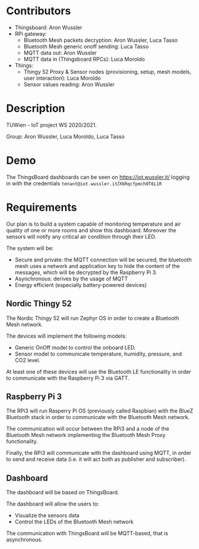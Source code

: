 # Contributors

- Thingsboard: Aron Wussler
- RPi gateway:
  - Bluetooth Mesh packets decryption: Aron Wussler, Luca Tasso
  - Bluetooth Mesh generic onoff sending: Luca Tasso
  - MQTT data out: Aron Wussler
  - MQTT data in (Thingsboard RPCs): Luca Moroldo 
- Things:
  - Thingy 52 Proxy & Sensor nodes (provisioning, setup, mesh models, user interaction): Luca Moroldo
  - Sensor values reading: Aron Wussler

# Description
TUWien - IoT project WS 2020/2021.

Group: Aron Wussler, Luca Moroldo, Luca Tasso

# Demo
The ThingsBoard dashboards can be seen on https://iot.wussler.it/ logging in with the credentials `tenant@iot.wussler.it`/`X6Rqcfpmch0T6L1R`

# Requirements
Our plan is to build a system capable of monitoring temperature and air quality of one or more rooms and show this dashboard.
Moreover the sensors will notify any critical air condition through their LED.

The system will be:
- Secure and private: the MQTT connection will be secured, the bluetooth mesh uses a network and application key to hide the content of the messages, which will be decrypted by the Raspberry Pi 3.
- Asynchronous: derives by the usage of MQTT
- Energy efficient (especially battery-powered devices)


## Nordic Thingy 52
The Nordic Thingy 52 will run Zephyr OS in order to create a Bluetooth Mesh network.

The devices will implement the following models:
- Generic OnOff model to control the onboard LED.
- Sensor model to communicate temperature, humidity, pressure, and CO2 level.

At least one of these devices will use the Bluetooth LE functionality in order to communicate with the Raspberry Pi 3 via GATT.

## Raspberry Pi 3

The RPi3 will run Rasperry Pi OS (previously called Raspbian) with the BlueZ Bluetooth stack in order to communicate with the Bluetooth Mesh network.

The communication will occur between the RPi3 and a node of the Bluetooth Mesh network implementing the Bluetooth Mesh Proxy functionality.

Finally, the RPi3 will communicate with the dashboard using MQTT, in order to send and receive data (i.e. it will act both as publisher and subscriber). 

## Dashboard
The dashboard will be based on ThingsBoard. 

The dashboard will allow the users to:
- Visualize the sensors data
- Control the LEDs of the Bluetooth Mesh network

The communication with ThingsBoard will be MQTT-based, that is asynchronous.
